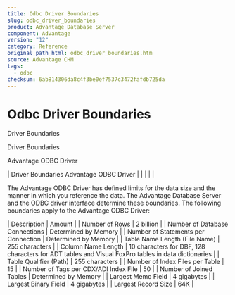 ```yaml
---
title: Odbc Driver Boundaries
slug: odbc_driver_boundaries
product: Advantage Database Server
component: Advantage
version: "12"
category: Reference
original_path_html: odbc_driver_boundaries.htm
source: Advantage CHM
tags:
  - odbc
checksum: 6ab814306da8c4f3be0ef7537c3472fafdb725da
---
```


# Odbc Driver Boundaries

Driver Boundaries

Driver Boundaries

Advantage ODBC Driver

| Driver Boundaries  Advantage ODBC Driver |  |  |  |  |

The Advantage ODBC Driver has defined limits for the data size and the manner in which you reference the data. The Advantage Database Server and the ODBC driver interface determine these boundaries. The following boundaries apply to the Advantage ODBC Driver:

| Description | Amount |
| Number of Rows | 2 billion |
| Number of Database Connections | Determined by Memory |
| Number of Statements per Connection | Determined by Memory |
| Table Name Length (File Name) | 255 characters |
| Column Name Length | 10 characters for DBF, 128 characters for ADT tables and Visual FoxPro tables in data dictionaries |
| Table Qualifier (Path) | 255 characters |
| Number of Index Files per Table | 15 |
| Number of Tags per CDX/ADI Index File | 50 |
| Number of Joined Tables | Determined by Memory |
| Largest Memo Field | 4 gigabytes |
| Largest Binary Field | 4 gigabytes |
| Largest Record Size | 64K |
